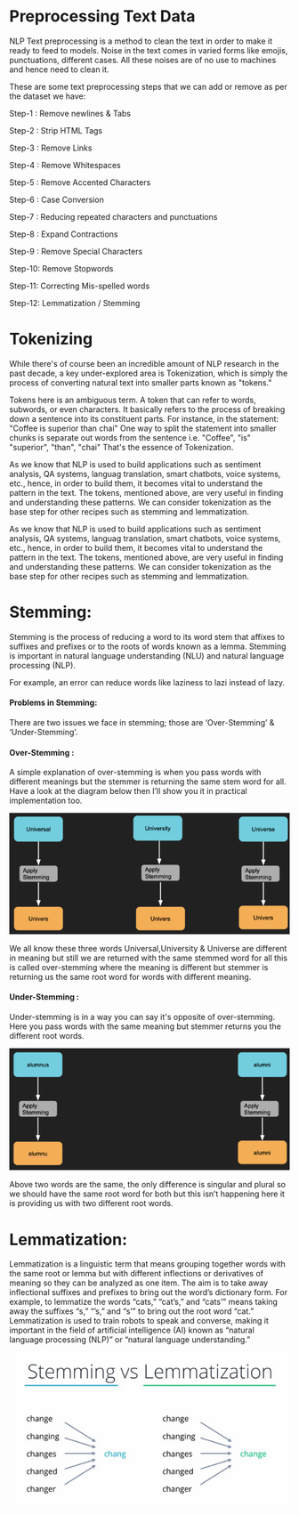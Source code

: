 
# Preprocessing Text Data

NLP Text preprocessing is a method to clean the text in order to make it ready to feed to models. Noise in the text comes in varied forms like emojis, punctuations, different cases. All these noises are of no use to machines and hence need to clean it.

These are some text preprocessing steps that we can add or remove as per the dataset we have:

Step-1 : Remove newlines & Tabs

Step-2 : Strip HTML Tags

Step-3 : Remove Links

Step-4 : Remove Whitespaces

Step-5 : Remove Accented Characters

Step-6 : Case Conversion

Step-7 : Reducing repeated characters and punctuations

Step-8 : Expand Contractions

Step-9 : Remove Special Characters

Step-10: Remove Stopwords

Step-11: Correcting Mis-spelled words

Step-12: Lemmatization / Stemming

#

# Tokenizing


While there's of course been an incredible amount of NLP research in the past decade, a key under-explored area is Tokenization, which is simply the process of converting natural text into smaller parts known as "tokens." 

Tokens here is an ambiguous term. A token that can refer to words, subwords, or even characters. It basically refers to the process of breaking down a sentence into its constituent parts. For instance, in the statement: "Coffee is superior than chai" One way to split the statement into smaller chunks is separate out words from the sentence i.e. "Coffee", "is" "superior", "than", "chai" That's the essence of Tokenization.


As we know that NLP is used to build applications such as sentiment analysis, QA systems, languag translation, smart chatbots, voice systems, etc., hence, in order to build them, it becomes vital to understand the pattern in the text. The tokens, mentioned above, are very useful in finding and understanding these patterns. We can consider tokenization as the base step for other recipes such as stemming and lemmatization.


As we know that NLP is used to build applications such as sentiment analysis, QA systems, languag translation, smart chatbots, voice systems, etc., hence, in order to build them, it becomes vital to understand the pattern in the text. The tokens, mentioned above, are very useful in finding and understanding these patterns. We can consider tokenization as the base step for other recipes such as stemming and lemmatization.

# Stemming:
Stemming is the process of reducing a word to its word stem that affixes to suffixes and prefixes or to the roots of words known as a lemma. Stemming is important in natural language understanding (NLU) and natural language processing (NLP).

 For example, an error can reduce words like laziness to lazi  instead of lazy.

#### Problems in Stemming:
There are two issues we face in stemming; those are ‘Over-Stemming’ & ‘Under-Stemming’.

#### Over-Stemming :
A simple explanation of over-stemming is when you pass words with different meanings but the stemmer is returning the same stem word for all. Have a look at the diagram below then I’ll show you it in practical implementation too.

![](Screenshot/over_stemming.PNG)

We all know these three words Universal,University & Universe are different in meaning but still we are returned with the same stemmed word for all this is called over-stemming where the meaning is different but stemmer is returning us the same root word for words with different meaning.

#### Under-Stemming :

Under-stemming is in a way you can say it's opposite of over-stemming. Here you pass words with the same meaning but stemmer returns you the different root words.

![](Screenshot/under_stemming.PNG)

Above two words are the same, the only difference is singular and plural so we should have the same root word for both but this isn’t happening here it is providing us with two different root words.

# Lemmatization:
Lemmatization is a linguistic term that means grouping together words with the same root or lemma but with different inflections or derivatives of meaning so they can be analyzed as one item. The aim is to take away inflectional suffixes and prefixes to bring out the word’s dictionary form.
For example, to lemmatize the words “cats,” “cat’s,” and “cats’” means taking away the suffixes “s,” “’s,” and “s’” to bring out the root word “cat.” Lemmatization is used to train robots to speak and converse, making it important in the field of artificial intelligence (AI) known as “natural language processing (NLP)” or “natural language understanding.”

![](Screenshot/stem_lemma.jpg)



